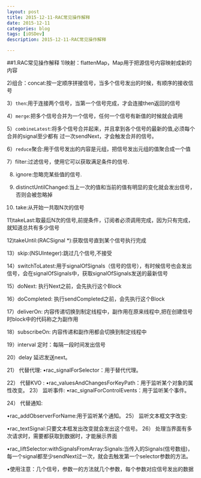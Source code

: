 ```yaml
---
layout: post
title: 2015-12-11-RAC常见操作解释
date: 2015-12-11
categories: blog
tags: [iOSDev]
description: 2015-12-11-RAC常见操作解释

---
```


##1.RAC常见操作解释
1)映射：flattenMap，Map用于把源信号内容映射成新的内容

2)组合：concat:按一定顺序拼接信号，当多个信号发出的时候，有顺序的接收信号

3）`then`:用于连接两个信号，当第一个信号完成，才会连接then返回的信号

4）`merge`:把多个信号合并为一个信号，任何一个信号有新值的时候就会调用

5）`combineLatest`:将多个信号合并起来，并且拿到各个信号的最新的值,必须每个合并的signal至少都有
过一次sendNext，才会触发合并的信号。

6）`reduce`聚合:用于信号发出的内容是元组，把信号发出元组的值聚合成一个值

7）filter:过滤信号，使用它可以获取满足条件的信号.

8) ignore:忽略完某些值的信号.

9) distinctUntilChanged:当上一次的值和当前的值有明显的变化就会发出信号，否则会被忽略掉

10) take:从开始一共取N次的信号

11)takeLast:取最后N次的信号,前提条件，订阅者必须调用完成，因为只有完成，就知道总共有多少信号

12)takeUntil:(RACSignal *):获取信号直到某个信号执行完成

13）skip:(NSUInteger):跳过几个信号,不接受

14）switchToLatest:用于signalOfSignals（信号的信号），有时候信号也会发出信号，会在signalOfSignals中，获取signalOfSignals发送的最新信号

15）doNext: 执行Next之前，会先执行这个Block

16）doCompleted: 执行sendCompleted之前，会先执行这个Block

17）deliverOn: 内容传递切换到制定线程中，副作用在原来线程中,把在创建信号时block中的代码称之为副作用

18）subscribeOn: 内容传递和副作用都会切换到制定线程中

19）interval 定时：每隔一段时间发出信号

20）delay 延迟发送next。

21） 代替代理:
•rac_signalForSelector：用于替代代理。

22） 代替KVO :
•rac_valuesAndChangesForKeyPath：用于监听某个对象的属性改变。
23） 监听事件:
•rac_signalForControlEvents：用于监听某个事件。

24） 代替通知:

•rac_addObserverForName:用于监听某个通知。
25） 监听文本框文字改变:

•rac_textSignal:只要文本框发出改变就会发出这个信号。
26） 处理当界面有多次请求时，需要都获取到数据时，才能展示界面

•rac_liftSelector:withSignalsFromArray:Signals:当传入的Signals(信号数组)，每一个signal都至少sendNext过一次，就会去触发第一个selector参数的方法。

•使用注意：几个信号，参数一的方法就几个参数，每个参数对应信号发出的数据